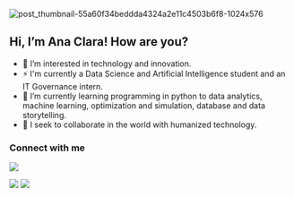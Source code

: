 ![post_thumbnail-55a60f34beddda4324a2e11c4503b6f8-1024x576](https://github.com/anacgr05/anacgr05/assets/151938722/a1c61762-f08f-4e17-99f7-c8518b292144)



## Hi, I’m Ana Clara! How are you?
- 👀 I’m interested in technology and innovation.
- ⚡ I'm currently a Data Science and Artificial Intelligence student and an IT Governance intern.
- 🌱 I’m currently learning programming in python to data analytics, machine learning, optimization and simulation, database and data storytelling.
- 💞️ I seek to collaborate in the world with humanized technology.

###  Connect with me

[![](https://upload.wikimedia.org/wikipedia/commons/thumb/c/ca/LinkedIn_logo_initials.png/240px-LinkedIn_logo_initials.png)](https://www.linkedin.com/seu-perfil)

[![](https://img.shields.io/badge/LinkedIn-0077B5?style=flat&logo=linkedin&logoColor=white)](https://www.linkedin.com/in/ana-clara-rodrigues-1068b6272/)
[![](https://img.shields.io/badge/Email-D14836?style=flat&logo=gmail&logoColor=white)](mailto:seu-email@example.com)


<!---
anacgr05/anacgr05 is a ✨ special ✨ repository because its `README.md` (this file) appears on your GitHub profile.
You can click the Preview link to take a look at your changes.
--->
